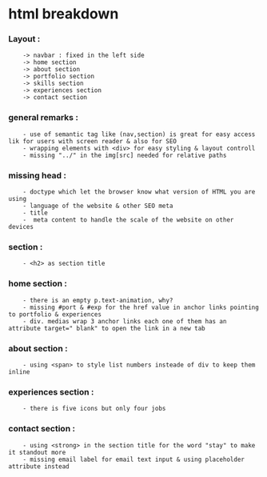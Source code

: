 # html breakdown

### Layout : 
        -> navbar : fixed in the left side
        -> home section
        -> about section
        -> portfolio section
        -> skills section
        -> experiences section
        -> contact section

### general remarks :
        - use of semantic tag like (nav,section) is great for easy access lik for users with screen reader & also for SEO
        - wrapping elements with <div> for easy styling & layout controll
        - missing "../" in the img[src] needed for relative paths

### missing head : 
        - doctype which let the browser know what version of HTML you are using 
        - language of the website & other SEO meta
        - title
        -  meta content to handle the scale of the website on other devices 

### section : 
        - <h2> as section title

### home section :
        - there is an empty p.text-animation, why?
        - missing #port & #exp for the href value in anchor links pointing to portfolio & experiences 
        - div. medias wrap 3 anchor links each one of them has an attribute target=" blank" to open the link in a new tab

### about section :
        - using <span> to style list numbers insteade of div to keep them inline
    
### experiences section :
        - there is five icons but only four jobs
    
### contact section :
        - using <strong> in the section title for the word "stay" to make it standout more
        - missing email label for email text input & using placeholder attribute instead